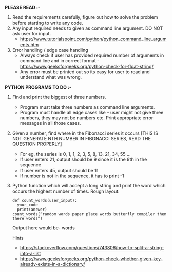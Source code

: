 **PLEASE READ :-**
1.  Read the requirements carefully, figure out how to solve the problem before starting to write any code.
2.  Any input required needs to given as command line argument. DO NOT ask user for input.
    - https://www.tutorialspoint.com/python/python_command_line_arguments.htm
3.  Error handling / edge case handling
    - Always check if user has provided required number of arguments in command line and in correct format - https://www.geeksforgeeks.org/python-check-for-float-string/
    - Any error must be printed out so its easy for user to read and understand what was wrong.

**PYTHON PROGRAMS TO DO :-**
1. Find and print the biggest of three numbers.
   - Program must take three numbers as command line arguments.
   - Program must handle all edge cases like – user might not give three numbers, they may not be numbers etc. Print appropriate error messages in all those cases.
2. Given a number, find where in the Fibonacci series it occurs [THIS IS NOT GENERATE NTH NUMBER IN FIBONACCI SERIES, READ THE QUESTION PROPERLY]
   - For eg, the series is 0, 1, 1, 2, 3, 5, 8, 13, 21, 34, 55 …
   - If user enters 21, output should be 9 since it is the 9th in the sequence
   - If user enters 45, output should be 11
   - If number is not in the sequence, it has to print -1
3.  Python function which will accept a long string and print the word which occurs the highest number of times.
    Rough layout:
    ```
    def count_words(user_input):
      your_code
      print(answer)
    count_words(“random words paper place words butterfly compiler then there words”)
    ```
    Output here would be-
    words
    
    Hints
    - https://stackoverflow.com/questions/743806/how-to-split-a-string-into-a-list
    - https://www.geeksforgeeks.org/python-check-whether-given-key-already-exists-in-a-dictionary/

